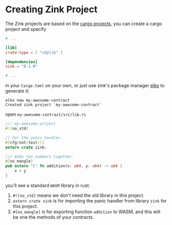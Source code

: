 # Creating Zink Project

The Zink projects are based on the [cargo projects][cargo], you can create
a cargo project and specify 

```toml
# ...

[lib]
crate-type = [ "cdylib" ]

[dependencies]
zink = "0.1.0"

# ...
```

in your `Cargo.toml` on your own, or just use zink's package manager [elko][elko] 
to generate it:


```shell
elko new my-awesome-contract
Created zink project `my-awesome-contract`
```

open `my-awesome-contract/src/lib.rs`

```rust
//! my-awesome-project
#![no_std]

// For the panic handler.
#[cfg(not(test))]
extern crate zink;

/// Adds two numbers together.
#[no_mangle]
pub extern "C" fn addition(x: u64, y: u64) -> u64 {
    x + y
}
```

you'll see a standard `WASM` library in rust:

1. `#![no_std]` means we don't need the std library in this project.
2. `extern crate zink` is for importing the panic handler from library `zink` for this project.
3. `#[no_mangle]` is for exporting function `addition` to WASM, and this will be one the methods
of your contracts.

[cargo]: https://doc.rust-lang.org/cargo/reference/manifest.html
[elko]: /cli/elko.html
